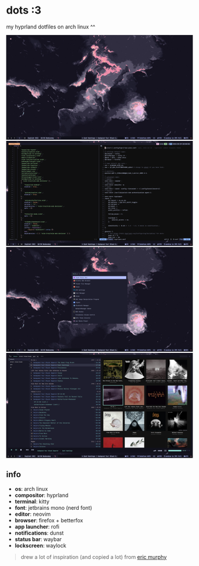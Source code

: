 # dots :3

my hyprland dotfiles on arch linux ^^

![1](./.github/1.png)
![2](./.github/2.png)
![3](./.github/3.png)
![4](./.github/4.png)

## info

- **os**: arch linux
- **compositor**: hyprland
- **terminal**: kitty
- **font**: jetbrains mono (nerd font)
- **editor**: neovim
- **browser**: firefox + betterfox
- **app launcher**: rofi
- **notifications**: dunst
- **status bar**: waybar
- **lockscreen**: waylock

> drew a lot of inspiration (and copied a lot) from [eric murphy](https://github.com/ericmurphyxyz)
